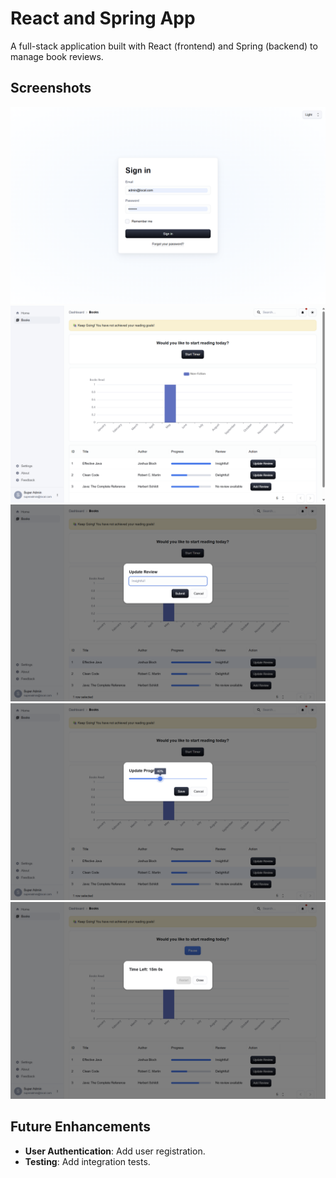# React and Spring App

A full-stack application built with React (frontend) and Spring (backend) to manage book reviews.

## Screenshots

![Screenshot 1](screenshots/signin.png)
![Screenshot 2](screenshots/books.png)
![Screenshot 3](screenshots/update-review.png)
![Screenshot 4](screenshots/update-progress.png)
![Screenshot 5](screenshots/timer.png)

## Future Enhancements

- **User Authentication**: Add user registration.
- **Testing**: Add integration tests.
